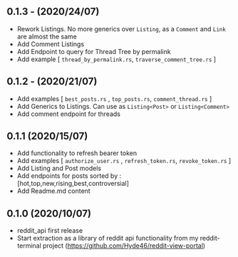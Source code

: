 ## 0.1.3 - (2020/24/07)

- Rework Listings. No more generics over `Listing`, as a `Comment` and `Link` are almost the same
- Add Comment Listings
- Add Endpoint to query for Thread Tree by permalink
- Add example [ `thread_by_permalink.rs`, `traverse_comment_tree.rs` ]

## 0.1.2 - (2020/21/07)

- Add examples [ `best_posts.rs` , `top_posts.rs`, `comment_thread.rs` ]
- Add Generics to Listings. Can use as `Listing<Post>` or `Listing<Comment>`
- Add comment endpoint for threads

## 0.1.1 (2020/15/07)

- Add functionality to refresh bearer token
- Add examples  [ `authorize_user.rs` , `refresh_token.rs`, `revoke_token.rs` ]
- Add Listing and Post models
- Add endpoints for posts sorted by : [hot,top,new,rising,best,controversial]
- Add Readme.md content

## 0.1.0 (2020/10/07)

- reddit_api first release
- Start extraction as a library of reddit api functionality from my reddit-terminal project (https://github.com/Hyde46/reddit-view-portal)